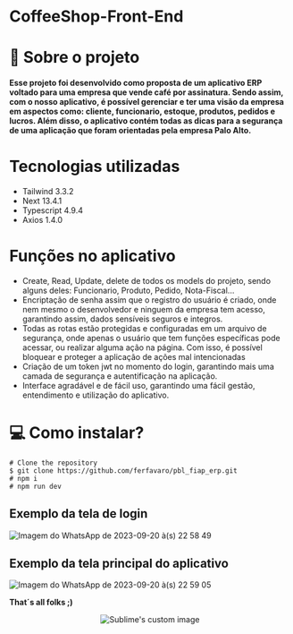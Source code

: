 # CoffeeShop-Front-End

# 📕 Sobre o projeto

#### Esse projeto foi desenvolvido como proposta de um aplicativo ERP voltado para uma empresa que vende café por assinatura. Sendo assim, com o nosso aplicativo, é possível gerenciar e ter uma visão da empresa em aspectos como: cliente, funcionario, estoque, produtos, pedidos e lucros. Além disso, o aplicativo contém todas as dicas para a segurança de uma aplicação que foram orientadas pela empresa Palo Alto.

# Tecnologias utilizadas

- Tailwind 3.3.2
- Next 13.4.1
- Typescript 4.9.4
- Axios 1.4.0

# Funções no aplicativo

- Create, Read, Update, delete de todos os models do projeto, sendo alguns deles: Funcionario, Produto, Pedido, Nota-Fiscal...
- Encriptação de senha assim que o registro do usuário é criado, onde nem mesmo o desenvolvedor e ninguem da empresa tem acesso, garantindo assim, dados sensíveis seguros e integros.
- Todas as rotas estão protegidas e configuradas em um arquivo de segurança, onde apenas o usuário que tem funções específicas pode acessar, ou realizar alguma ação na página. Com isso, é possível bloquear e proteger a aplicação de ações mal intencionadas
- Criação de um token jwt no momento do login, garantindo mais uma camada de segurança e autentificação na aplicação.
- Interface agradável e de fácil uso, garantindo uma fácil gestão, entendimento e utilização do aplicativo.

# 💻 Como instalar?

```
# Clone the repository
$ git clone https://github.com/ferfavaro/pbl_fiap_erp.git
# npm i
# npm run dev

```

## Exemplo da tela de login

![Imagem do WhatsApp de 2023-09-20 à(s) 22 58 49](https://github.com/KaiqueFj/CoffeeShop-Back/assets/78966558/b10c0bca-e665-48ee-b966-12d2ca0df79a)

## Exemplo da tela principal do aplicativo

![Imagem do WhatsApp de 2023-09-20 à(s) 22 59 05](https://github.com/KaiqueFj/CoffeeShop-Back/assets/78966558/014d49f7-5af2-4b48-8905-23a1a2fe37a7)


**That´s all folks ;)**

<p align="center">
  <img src="https://cdn.iconscout.com/icon/free/png-256/free-coffee-1199-1182164.png"alt="Sublime's custom image"/>
</p>
